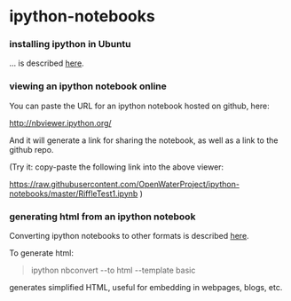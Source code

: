 ipython-notebooks
=================

### installing ipython in Ubuntu

... is described [here](http://ipython.org/install.html).


### viewing an ipython notebook online

You can paste the URL for an ipython notebook hosted on github, here:

http://nbviewer.ipython.org/

And it will generate a link for sharing the notebook, as well as a link to the github repo.

(Try it: copy-paste the following link into the above viewer:

https://raw.githubusercontent.com/OpenWaterProject/ipython-notebooks/master/RiffleTest1.ipynb
)
### generating html from an ipython notebook

Converting ipython notebooks to other formats is described [here](http://ipython.org/ipython-doc/1/interactive/nbconvert.html).

To generate html:

> ipython nbconvert --to html --template basic

generates simplified HTML, useful for embedding in webpages, blogs, etc.
